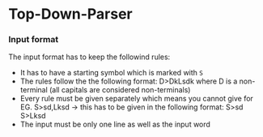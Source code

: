 # Top-Down-Parser


### Input format

The input format has to keep the followind rules:

- It has to have a starting symbol which is marked with ```S```
- The rules follow the the following format: D>DkLsdk where D is a non-terminal (all capitals are considered non-terminals)
- Every rule must be given separately which means you cannot give for EG. S>sd,Lksd -> this has to be given in the following format: S>sd S>Lksd
- The input must be only one line as well as the input word